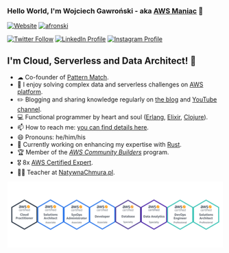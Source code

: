 
### Hello World, I'm Wojciech Gawroński - aka [AWS Maniac](https://awsmaniac.com/) 👋

[![Website](https://img.shields.io/website?label=AWS%20Maniac%20Blog&style=for-the-badge&up_message=UP&url=https%3A%2F%2Fawsmaniac.com)](https://awsmaniac.com) [![afronski](https://img.shields.io/static/v1?label=Subscribe&message=AWS+Maniac+on+YT&color=red&style=for-the-badge&logo=youtube)](https://www.youtube.com/channel/UCGpHK4MYiIMbyJt7TOkcp5Q)

[![Twitter Follow](https://img.shields.io/twitter/follow/afronski?color=%231DA1F2&label=Follow%20me%20on%20Twitter&logo=Twitter&style=for-the-badge)](https://twitter.com/afronski) [![LinkedIn Profile](https://img.shields.io/static/v1?label=LinkedIn&message=Profile&color=blue&style=for-the-badge&logo=linkedin)](https://linkedin.com/in/afronski/) [![Instagram Profile](https://img.shields.io/static/v1?label=Instagram&message=Profile&color=purple&style=for-the-badge&logo=instagram)](https://instagram.com/afronsky/)

## I'm Cloud, Serverless and Data Architect! :muscle:

- ☁ Co-founder of [Pattern Match](https://pattern-match.com/).
- 🔭 I enjoy solving complex data and serverless challenges on [AWS platform](http://aws.amazon.com).
- :pencil2: Blogging and sharing knowledge regularly on [the blog](https://awsmaniac.com) and [YouTube channel](https://www.youtube.com/channel/UCGpHK4MYiIMbyJt7TOkcp5Q).
- :computer: Functional programmer by heart and soul ([Erlang](https://www.erlang.org/), [Elixir](https://elixir-lang.org/), [Clojure](https://clojure.org/)).
- 📫 How to reach me: [you can find details here](https://awsmaniac.com/contact/).
- 😄 Pronouns: he/him/his
- 🌱 Currently working on enhancing my expertise with [Rust](https://www.rust-lang.org).
- 🏆 Member of the [*AWS Community Builders*](https://aws.amazon.com/developer/community/community-builders/) program.
- 🎖 8x [AWS Certified Expert](https://www.youracclaim.com/users/afronski/badges).
- 👨‍🏫 Teacher at [NatywnaChmura.pl](https://natywnachmura.pl/).

![My AWS Certificates](./images/certificates.png)
